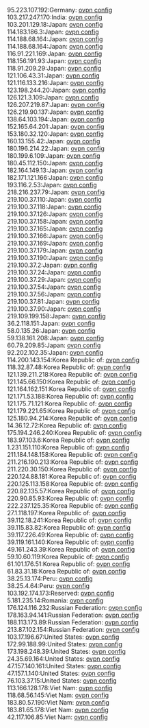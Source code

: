 95.223.107.192:Germany: [ovpn config](vpn/95_223_107_192.ovpn)  
103.217.247.170:India: [ovpn config](vpn/103_217_247_170.ovpn)  
103.201.129.18:Japan: [ovpn config](vpn/103_201_129_18.ovpn)  
114.183.186.3:Japan: [ovpn config](vpn/114_183_186_3.ovpn)  
114.188.68.164:Japan: [ovpn config](vpn/114_188_68_164.ovpn)  
114.188.68.164:Japan: [ovpn config](vpn/114_188_68_164.ovpn)  
116.91.221.169:Japan: [ovpn config](vpn/116_91_221_169.ovpn)  
118.156.191.93:Japan: [ovpn config](vpn/118_156_191_93.ovpn)  
118.91.209.29:Japan: [ovpn config](vpn/118_91_209_29.ovpn)  
121.106.43.31:Japan: [ovpn config](vpn/121_106_43_31.ovpn)  
121.116.133.216:Japan: [ovpn config](vpn/121_116_133_216.ovpn)  
123.198.244.20:Japan: [ovpn config](vpn/123_198_244_20.ovpn)  
126.121.3.109:Japan: [ovpn config](vpn/126_121_3_109.ovpn)  
126.207.219.87:Japan: [ovpn config](vpn/126_207_219_87.ovpn)  
126.219.90.137:Japan: [ovpn config](vpn/126_219_90_137.ovpn)  
138.64.103.194:Japan: [ovpn config](vpn/138_64_103_194.ovpn)  
152.165.64.201:Japan: [ovpn config](vpn/152_165_64_201.ovpn)  
153.180.32.120:Japan: [ovpn config](vpn/153_180_32_120.ovpn)  
160.13.155.42:Japan: [ovpn config](vpn/160_13_155_42.ovpn)  
180.196.214.22:Japan: [ovpn config](vpn/180_196_214_22.ovpn)  
180.199.6.109:Japan: [ovpn config](vpn/180_199_6_109.ovpn)  
180.45.112.150:Japan: [ovpn config](vpn/180_45_112_150.ovpn)  
182.164.149.13:Japan: [ovpn config](vpn/182_164_149_13.ovpn)  
182.171.121.166:Japan: [ovpn config](vpn/182_171_121_166.ovpn)  
193.116.2.53:Japan: [ovpn config](vpn/193_116_2_53.ovpn)  
218.216.237.79:Japan: [ovpn config](vpn/218_216_237_79.ovpn)  
219.100.37.110:Japan: [ovpn config](vpn/219_100_37_110.ovpn)  
219.100.37.118:Japan: [ovpn config](vpn/219_100_37_118.ovpn)  
219.100.37.126:Japan: [ovpn config](vpn/219_100_37_126.ovpn)  
219.100.37.158:Japan: [ovpn config](vpn/219_100_37_158.ovpn)  
219.100.37.165:Japan: [ovpn config](vpn/219_100_37_165.ovpn)  
219.100.37.166:Japan: [ovpn config](vpn/219_100_37_166.ovpn)  
219.100.37.169:Japan: [ovpn config](vpn/219_100_37_169.ovpn)  
219.100.37.179:Japan: [ovpn config](vpn/219_100_37_179.ovpn)  
219.100.37.190:Japan: [ovpn config](vpn/219_100_37_190.ovpn)  
219.100.37.2:Japan: [ovpn config](vpn/219_100_37_2.ovpn)  
219.100.37.24:Japan: [ovpn config](vpn/219_100_37_24.ovpn)  
219.100.37.29:Japan: [ovpn config](vpn/219_100_37_29.ovpn)  
219.100.37.54:Japan: [ovpn config](vpn/219_100_37_54.ovpn)  
219.100.37.56:Japan: [ovpn config](vpn/219_100_37_56.ovpn)  
219.100.37.81:Japan: [ovpn config](vpn/219_100_37_81.ovpn)  
219.100.37.90:Japan: [ovpn config](vpn/219_100_37_90.ovpn)  
219.109.199.158:Japan: [ovpn config](vpn/219_109_199_158.ovpn)  
36.2.118.151:Japan: [ovpn config](vpn/36_2_118_151.ovpn)  
58.0.135.26:Japan: [ovpn config](vpn/58_0_135_26.ovpn)  
59.138.161.208:Japan: [ovpn config](vpn/59_138_161_208.ovpn)  
60.79.209.85:Japan: [ovpn config](vpn/60_79_209_85.ovpn)  
92.202.102.35:Japan: [ovpn config](vpn/92_202_102_35.ovpn)  
114.200.143.154:Korea Republic of: [ovpn config](vpn/114_200_143_154.ovpn)  
118.32.87.48:Korea Republic of: [ovpn config](vpn/118_32_87_48.ovpn)  
121.139.211.218:Korea Republic of: [ovpn config](vpn/121_139_211_218.ovpn)  
121.145.66.150:Korea Republic of: [ovpn config](vpn/121_145_66_150.ovpn)  
121.164.162.151:Korea Republic of: [ovpn config](vpn/121_164_162_151.ovpn)  
121.171.53.188:Korea Republic of: [ovpn config](vpn/121_171_53_188.ovpn)  
121.175.71.121:Korea Republic of: [ovpn config](vpn/121_175_71_121.ovpn)  
121.179.221.65:Korea Republic of: [ovpn config](vpn/121_179_221_65.ovpn)  
125.180.94.214:Korea Republic of: [ovpn config](vpn/125_180_94_214.ovpn)  
14.36.12.72:Korea Republic of: [ovpn config](vpn/14_36_12_72.ovpn)  
175.194.246.240:Korea Republic of: [ovpn config](vpn/175_194_246_240.ovpn)  
183.97.103.6:Korea Republic of: [ovpn config](vpn/183_97_103_6.ovpn)  
1.231.151.110:Korea Republic of: [ovpn config](vpn/1_231_151_110.ovpn)  
211.184.148.158:Korea Republic of: [ovpn config](vpn/211_184_148_158.ovpn)  
211.216.190.213:Korea Republic of: [ovpn config](vpn/211_216_190_213.ovpn)  
211.220.30.150:Korea Republic of: [ovpn config](vpn/211_220_30_150.ovpn)  
220.124.88.181:Korea Republic of: [ovpn config](vpn/220_124_88_181.ovpn)  
220.125.113.158:Korea Republic of: [ovpn config](vpn/220_125_113_158.ovpn)  
220.82.135.57:Korea Republic of: [ovpn config](vpn/220_82_135_57.ovpn)  
220.90.85.93:Korea Republic of: [ovpn config](vpn/220_90_85_93.ovpn)  
222.237.125.35:Korea Republic of: [ovpn config](vpn/222_237_125_35.ovpn)  
27.1.118.197:Korea Republic of: [ovpn config](vpn/27_1_118_197.ovpn)  
39.112.18.241:Korea Republic of: [ovpn config](vpn/39_112_18_241.ovpn)  
39.115.83.82:Korea Republic of: [ovpn config](vpn/39_115_83_82.ovpn)  
39.117.226.49:Korea Republic of: [ovpn config](vpn/39_117_226_49.ovpn)  
39.119.161.140:Korea Republic of: [ovpn config](vpn/39_119_161_140.ovpn)  
49.161.243.39:Korea Republic of: [ovpn config](vpn/49_161_243_39.ovpn)  
59.10.60.119:Korea Republic of: [ovpn config](vpn/59_10_60_119.ovpn)  
61.101.176.51:Korea Republic of: [ovpn config](vpn/61_101_176_51.ovpn)  
61.83.31.18:Korea Republic of: [ovpn config](vpn/61_83_31_18.ovpn)  
38.25.13.174:Peru: [ovpn config](vpn/38_25_13_174.ovpn)  
38.25.4.64:Peru: [ovpn config](vpn/38_25_4_64.ovpn)  
103.192.174.173:Reserved: [ovpn config](vpn/103_192_174_173.ovpn)  
5.181.235.14:Romania: [ovpn config](vpn/5_181_235_14.ovpn)  
176.124.116.232:Russian Federation: [ovpn config](vpn/176_124_116_232.ovpn)  
178.163.94.141:Russian Federation: [ovpn config](vpn/178_163_94_141.ovpn)  
188.113.173.89:Russian Federation: [ovpn config](vpn/188_113_173_89.ovpn)  
213.87.102.154:Russian Federation: [ovpn config](vpn/213_87_102_154.ovpn)  
103.17.196.67:United States: [ovpn config](vpn/103_17_196_67.ovpn)  
172.99.188.99:United States: [ovpn config](vpn/172_99_188_99.ovpn)  
173.198.248.39:United States: [ovpn config](vpn/173_198_248_39.ovpn)  
24.35.69.164:United States: [ovpn config](vpn/24_35_69_164.ovpn)  
47.157.140.161:United States: [ovpn config](vpn/47_157_140_161.ovpn)  
47.157.1.140:United States: [ovpn config](vpn/47_157_1_140.ovpn)  
76.103.37.15:United States: [ovpn config](vpn/76_103_37_15.ovpn)  
113.166.128.178:Viet Nam: [ovpn config](vpn/113_166_128_178.ovpn)  
118.68.56.145:Viet Nam: [ovpn config](vpn/118_68_56_145.ovpn)  
183.80.57.190:Viet Nam: [ovpn config](vpn/183_80_57_190.ovpn)  
183.81.65.178:Viet Nam: [ovpn config](vpn/183_81_65_178.ovpn)  
42.117.106.85:Viet Nam: [ovpn config](vpn/42_117_106_85.ovpn)  
